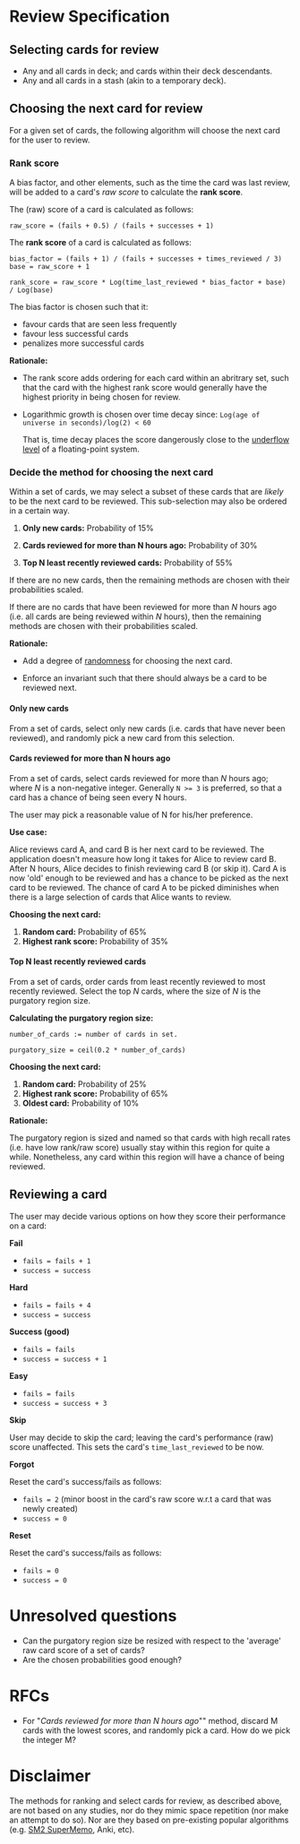 Review Specification
====================

## Selecting cards for review

- Any and all cards in deck; and cards within their deck descendants.
- Any and all cards in a stash (akin to a temporary deck).

## Choosing the next card for review

For a given set of cards, the following algorithm will choose the next card for the user to review.

### Rank score

A bias factor, and other elements, such as the time the card was last review, will be added to a card's *raw score* to calculate the **rank score**. 

The (raw) score of a card is calculated as follows:

```
raw_score = (fails + 0.5) / (fails + successes + 1)
```

The **rank score** of a card is calculated as follows:

```
bias_factor = (fails + 1) / (fails + successes + times_reviewed / 3)
base = raw_score + 1

rank_score = raw_score * Log(time_last_reviewed * bias_factor + base) / Log(base)
```

The bias factor is chosen such that it:

- favour cards that are seen less frequently
- favour less successful cards
- penalizes more successful cards

**Rationale:**

- The rank score adds ordering for each card within an abritrary set, such that the card with the highest rank score would generally have the highest priority in being chosen for review.

-   Logarithmic growth is chosen over time decay since: `Log(age of universe in seconds)/log(2) < 60`
    
    That is, time decay places the score dangerously close to the [underflow level](https://en.wikipedia.org/wiki/Arithmetic_underflow) of a floating-point system.

### Decide the method for choosing the next card

Within a set of cards, we may select a subset of these cards that are *likely* to be the next card to be reviewed. This sub-selection may also be ordered in a certain way. 

1. **Only new cards:** Probability of 15%

2. **Cards reviewed for more than N hours ago:** Probability of 30%

3. **Top N least recently reviewed cards:** Probability of 55%

If there are no new cards, then the remaining methods are chosen with their probabilities scaled.

If there are no cards that have been reviewed for more than *N* hours ago (i.e. all cards are being reviewed within *N* hours), then the remaining methods are chosen with their probabilities scaled.

**Rationale:**

- Add a degree of [randomness](https://en.wikipedia.org/wiki/Randomized_algorithm) for choosing the next card.

- Enforce an invariant such that there should always be a card to be reviewed next.

#### Only new cards

From a set of cards, select only new cards (i.e. cards that have never been reviewed), and randomly pick a new card from this selection.

#### Cards reviewed for more than N hours ago

From a set of cards, select cards reviewed for more than *N* hours ago; where *N* is a non-negative integer. Generally `N >= 3` is preferred, so that a card has a chance of being seen every N hours.

The user may pick a reasonable value of N for his/her preference.

**Use case:**

Alice reviews card A, and card B is her next card to be reviewed. The application doesn't measure how long it takes for Alice to review card B. After N hours, Alice decides to finish reviewing card B (or skip it). Card A is now 'old' enough to be reviewed and has a chance to be picked as the next card to be reviewed. The chance of card A to be picked diminishes when there is a large selection of cards that Alice wants to review.

**Choosing the next card:**

1. **Random card:** Probability of 65%
2. **Highest rank score:** Probability of 35%

#### Top N least recently reviewed cards

From a set of cards, order cards from least recently reviewed to most recently reviewed. Select the top *N* cards, where the size of *N* is the purgatory region size.

**Calculating the purgatory region size:**

```
number_of_cards := number of cards in set.

purgatory_size = ceil(0.2 * number_of_cards)
```

**Choosing the next card:**

1. **Random card:** Probability of 25%
2. **Highest rank score:** Probability of 65%
3. **Oldest card:** Probability of 10%

**Rationale:**

The purgatory region is sized and named so that cards with high recall rates (i.e. have low rank/raw score) usually stay within this region for quite a while. Nonetheless, any card within this region will have a chance of being reviewed.

## Reviewing a card

The user may decide various options on how they score their performance on a card:

**Fail**

- `fails = fails + 1`
- `success = success`

**Hard**

- `fails = fails + 4`
- `success = success`

**Success (good)**

- `fails = fails`
- `success = success + 1`

**Easy**

- `fails = fails`
- `success = success + 3`

**Skip**

User may decide to skip the card; leaving the card's performance (raw) score unaffected. This sets the card's `time_last_reviewed` to be now.

**Forgot**

Reset the card's success/fails as follows:

- `fails = 2` (minor boost in the card's raw score w.r.t a card that was newly created)
- `success = 0`

**Reset**

Reset the card's success/fails as follows:

- `fails = 0`
- `success = 0`


Unresolved questions
====================

- Can the purgatory region size be resized with respect to the 'average' raw card score of a set of cards?
- Are the chosen probabilities good enough?

RFCs
====

- For "*Cards reviewed for more than N hours ago*"" method, discard M cards with the lowest scores, and randomly pick a card. How do we pick the integer M?

Disclaimer
==========

The methods for ranking and select cards for review, as described above, are not based on any studies, nor do they mimic space repetition (nor make an attempt to do so). Nor are they based on pre-existing popular algorithms (e.g. [SM2 SuperMemo](http://www.supermemo.com/english/ol/sm2.htm), Anki, etc).




